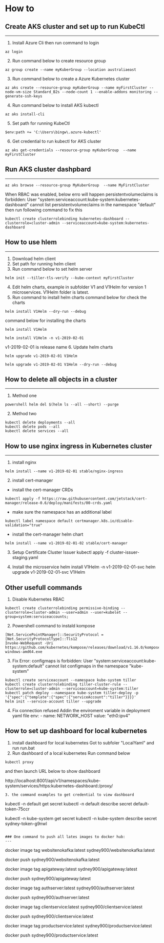 # How to 

## Create AKS cluster and set up to run KubeCtl
---
1. Install Azure Cli then run command to login 
```
az login
```
2. Run command below to create resource group
```
az group create --name myKuberGroup --location australiaeast
```
3. Run command below to create a Azure Kubernetes cluster
```
az aks create --resource-group myKuberGroup --name myFirstCluster --node-vm-size Standard_B2s --node-count 1 --enable-addons monitoring --generate-ssh-keys
```
4. Run command below to install AKS kubectl
```
az aks install-cli
```
5. Set path for running KubeCtl
```
$env:path += 'C:\Users\bingw\.azure-kubectl'
```
6. Get credential to run kubectl for AKS cluster
```
az aks get-credentials --resource-group myKuberGroup  --name myFirstCluster
```

## Run AKS cluster dashpbard
---
```
az aks browse --resource-group MyKuberGroup  --name MyFirstCluster
```
When RBAC was enabled, below erro will happen
persistentvolumeclaims is forbidden: User "system:serviceaccount:kube-system:kubernetes-dashboard" cannot list persistentvolumeclaims in the namespace "default" 
then run following command to fix this
```
kubectl create clusterrolebinding kubernetes-dashboard --clusterrole=cluster-admin --serviceaccount=kube-system:kubernetes-dashboard
```

## How to use hlem
---
1. Download helm client
2. Set path for running helm client
3. Run command below to set helm server
```
helm init --tiller-tls-verify --kube-context myFirstCluster
```
4. Edit helm charts, example in subfolder V1 and V1Helm for version 1 microservices. V1Helm folder is latest.
5. Run command to install helm charts
command below for check the charts
```
helm install V1Helm --dry-run --debug
```
command below for installing the charts
```
helm install V1Helm
```
```
helm install V1Helm -n v1-2019-02-01
```
v1-2019-02-01 is release name
6. Update helm charts
```
helm upgrade v1-2019-02-01 V1Helm
```
```
helm upgrade v1-2019-02-01 V1Helm --dry-run --debug
```

## How to delete all objects in a cluster
---
1. Method one
```
powershell helm del $(helm ls --all --short) --purge
```
2. Method two
```
kubectl delete deployments --all
kubectl delete pods --all
kubectl delete services --all
```

## How to use nginx ingress in Kubernetes cluster
---
1. install nginx
```
helm install --name v1-2019-02-01 stable/nginx-ingress
```
2. install cert-manager
* install the cert-manager CRDs
```
kubectl apply -f https://raw.githubusercontent.com/jetstack/cert-manager/release-0.6/deploy/manifests/00-crds.yaml
```
* make sure the namespace has an additional label
```
kubectl label namespace default certmanager.k8s.io/disable-validation="true"
```
* install the cert-manager helm chart
```
helm install --name v1-2019-02-01-02 stable/cert-manager
```
3. Setup Certificate Cluster Issuer
kubectl apply -f cluster-issuer-staging.yaml

4. Install the microservice
helm install V1Helm -n v1-2019-02-01-svc
helm upgrade v1-2019-02-01-svc V1Helm 

## Other usefull commands
1. Disable Kubernetes RBAC
```
kubectl create clusterrolebinding permissive-binding --clusterrole=cluster-admin --user=admin --user=kubelet --group=system:serviceaccounts;
```
2. Powershell command to instald kompose
```
[Net.ServicePointManager]::SecurityProtocol = [Net.SecurityProtocolType]::Tls12
Invoke-WebRequest -Uri https://github.com/kubernetes/kompose/releases/download/v1.16.0/kompose-windows-amd64.exe
```
3. Fix Error: configmaps is forbidden: User "system:serviceaccount:kube-system:default" cannot list configmaps in the namespace "kube-system"
```
kubectl create serviceaccount --namespace kube-system tiller
kubectl create clusterrolebinding tiller-cluster-rule --clusterrole=cluster-admin --serviceaccount=kube-system:tiller
kubectl patch deploy --namespace kube-system tiller-deploy -p '{"spec":{"template":{"spec":{"serviceAccount":"tiller"}}}}'      
helm init --service-account tiller --upgrade
```
4. Fix connection refused
Addin the enviroment variable in deployment yaml file
          env:
            - name: NETWORK_HOST
              value: "eth0:ipv4"

## How to set up dashboard for local kubernetes
1. install dashboard for local kubernetes
Got to subfoler "LocalYaml" and run run.bat
2. Run dashboard of a local kubernetes
Run command below
```
kubectl proxy
```
and then launch URL below to show dashboard

http://localhost:8001/api/v1/namespaces/kube-system/services/https:kubernetes-dashboard:/proxy/
```
3. the command examples to get credential to view dashboard
```
kubectl -n default get secret
kubectl -n default describe secret default-token-75ccr

kubectl -n kube-system get secret
kubectl -n kube-system describe secret sydney-token-g9nwl
```

### One command to push all lates images to docker hub:
---
```
docker image tag websitenokafka:latest sydney900/websitenokafka:latest

docker push sydney900/websitenokafka:latest

docker image tag apigateway:latest sydney900/apigateway:latest

docker push sydney900/apigateway:latest

docker image tag authserver:latest sydney900/authserver:latest

docker push sydney900/authserver:latest

docker image tag clientservice:latest sydney900/clientservice:latest

docker push sydney900/clientservice:latest

docker image tag productservice:latest sydney900/productservice:latest

docker push sydney900/productservice:latest
```